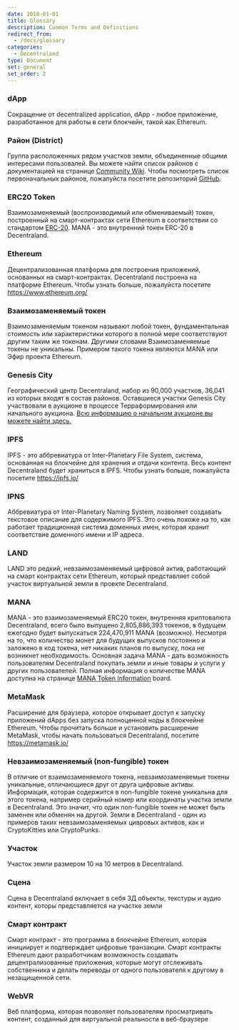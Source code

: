 ```yaml
---
date: 2018-01-01
title: Glossary
description: Common Terms and Definitions
redirect_from:
  - /docs/glossary
categories:
  - Decentraland
type: Document
set: general
set_order: 2
---
```


### dApp

Сокращение от decentralized application, dApp - любое приложение, разработанное для работы в сети блокчейн, такой как Ethereum.

### Район (District)

Группа расположенных рядом участков земли, объединенные общими интересами пользовалей. Вы можете найти список районов с документацией на странице [Community Wiki](https://wiki.decentraland.org/index.php?title=About_Districts). Чтобы посмотреть список первоначальных районов, пожалуйста посетите репозиторий [GitHub](https://github.com/decentraland/districts).

### ERC20 Token

Взаимозаменяемый (воспроизводимый или обмениваемый) токен, построенный на смарт-контрактах сети Ethereum в соответствии со стандартом [ERC-20](https://github.com/ethereum/EIPs/blob/master/EIPS/eip-20-token-standard.md). MANA - это внутренний токен ERC-20 в Decentraland.

### Ethereum

Децентрализованная платформа для построения приложений, основанных на смарт-контрактах. Decentraland построена на платформе Ethereum. Чтобы узнать больше, пожалуйста посетите https://www.ethereum.org/

### Взаимозаменяемый токен

Взаимозаменяемым токеном называют любой токен, фундаментальная стоимость или характеристики которого в полной мере соответствуют другим таким же токенам. Другими словами Взаимозаменяемые токены не уникальны. Примером такого токена являются MANA или Эфир проекта Ethereum.

### Genesis City

Географический центр Decentraland, набор из 90,000 участков, 36,041 из которых входят в состав районов. Оставшиеся участки Genesis City участвовали в аукционе в процессе Терраформирования или начального аукциона. [Всю информацию о начальном аукционе вы можете найти здесь.](https://auction.decentraland.org/stats)

### IPFS

IPFS - это аббревиатура от Inter-Planetary File System, система, основанная на блокчейне для хранения и отдачи контента. Весь контент Decentraland будет храниться в IPFS. Чтобы узнать больше, пожалуйста посетите https://ipfs.io/

### IPNS

Аббревиатура от Inter-Planetary Naming System, позволяет создавать текстовое описание для содержимого IPFS. Это очень похоже на то, как работает традиционная система доменных имен, которая хранит соответствие доменного имени и IP адреса.

### LAND

LAND это редкий, невзаимозаменяемый цифровой актив, работающий на смарт контрактах сети Ethereum, который представляет собой участок виртуальной земли в проекте Decentraland.

### MANA

MANA - это взаимозаменяемый ERC20 токен, внутренняя криптовалюта Decentraland, всего было выпущено 2,805,886,393 токенов, в будущем ежегодно будет выпускаться 224,470,911 MANA (возможно). Несмотря на то, что количество монет для будущих выпусков постоянно и заложено в код токена, нет никаких планов по выпуску, пока не возникнет необходимость. Основная задача MANA - дать возможность пользователям Decentraland покупать земли и иные товары и услуги у других пользователей. Полная информация о количестве MANA доступна на странице [MANA Token Information](https://transparency.decentraland.org/) board.

### MetaMask

Расширение для браузера, которое открывает доступ к запуску приложений dApps без запуска полноценной ноды в блокчейне Ethereum. Чтобы прочитать больше и установить расширение MetaMask, чтобы начать пользоваться Decentraland, посетите https://metamask.io/

### Невзаимозаменяемый (non-fungible) токен

В отличие от взаимозаменяемого токена, невзаимозаменяемые токены уникальные, отличающиеся друг от друга цифровые активы. Информация, которая содержится в non-fungible токене уникальна для этого токена, например серийный номер или координаты участка земли в Decentraland. Это значит, что один non-fungible токен не может быть заменен или обменян на другой. Земли в Decentraland - один из примеров таких невзаимозаменяемых цивровых активов, как и CryptoKitties или CryptoPunks.

### Участок

Участок земли размером 10 на 10 метров в Decentraland.

### Сцена

Сцена в Decentraland включает в себя 3Д объекты, текстуры и аудио контент, которы представляется на участке земли


### Смарт контракт

Смарт контракт - это программа в блокчейне Ethereum, которая инициирует и подтверждает цифровые транзакции. Смарт контракты Ethereum дают разработчикам возможность создавать децентрализованные приложения, которые могут отслеживать собственника и делать переводы от одного пользователя к другому в незащищенной сети.

### WebVR

Веб платформа, которая позволяет пользователям просматривать контент, созданный для виртуальной реальности в веб-браузере

